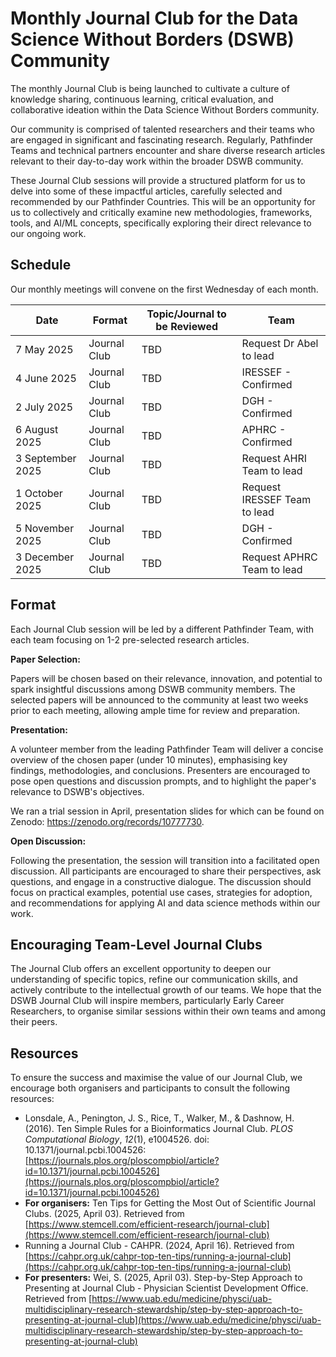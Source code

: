 # Monthly Journal Club for the Data Science Without Borders (DSWB) Community

The monthly Journal Club is being launched to cultivate a culture of knowledge sharing, continuous learning, critical evaluation, and collaborative ideation within the Data Science Without Borders community.

Our community is comprised of talented researchers and their teams who are engaged in significant and fascinating research. Regularly, Pathfinder Teams and technical partners encounter and share diverse research articles relevant to their day-to-day work within the broader DSWB community.

These Journal Club sessions will provide a structured platform for us to delve into some of these impactful articles, carefully selected and recommended by our Pathfinder Countries. This will be an opportunity for us to collectively and critically examine new methodologies, frameworks, tools, and AI/ML concepts, specifically exploring their direct relevance to our ongoing work.

## Schedule

Our monthly meetings will convene on the first Wednesday of each month.

| Date           | Format       | Topic/Journal to be Reviewed | Team                       |
| -------------- | ------------ | --------------------------- | -------------------------- |
| 7 May 2025     | Journal Club | TBD                         | Request Dr Abel to lead    |
| 4 June 2025    | Journal Club | TBD                         | IRESSEF - Confirmed        |
| 2 July 2025    | Journal Club | TBD                         | DGH - Confirmed            |
| 6 August 2025  | Journal Club | TBD                         | APHRC - Confirmed          |
| 3 September 2025 | Journal Club | TBD                         | Request AHRI Team to lead   |
| 1 October 2025 | Journal Club | TBD                         | Request IRESSEF Team to lead |
| 5 November 2025  | Journal Club | TBD                         | DGH - Confirmed            |
| 3 December 2025  | Journal Club | TBD                         | Request APHRC Team to lead |

## Format

Each Journal Club session will be led by a different Pathfinder Team, with each team focusing on 1-2 pre-selected research articles.

**Paper Selection:**

Papers will be chosen based on their relevance, innovation, and potential to spark insightful discussions among DSWB community members. The selected papers will be announced to the community at least two weeks prior to each meeting, allowing ample time for review and preparation.

**Presentation:**

A volunteer member from the leading Pathfinder Team will deliver a concise overview of the chosen paper (under 10 minutes), emphasising key findings, methodologies, and conclusions. Presenters are encouraged to pose open questions and discussion prompts, and to highlight the paper's relevance to DSWB's objectives.

We ran a trial session in April, presentation slides for which can be found on Zenodo: https://zenodo.org/records/10777730.

**Open Discussion:**

Following the presentation, the session will transition into a facilitated open discussion. All participants are encouraged to share their perspectives, ask questions, and engage in a constructive dialogue. The discussion should focus on practical examples, potential use cases, strategies for adoption, and recommendations for applying AI and data science methods within our work.

## Encouraging Team-Level Journal Clubs

The Journal Club offers an excellent opportunity to deepen our understanding of specific topics, refine our communication skills, and actively contribute to the intellectual growth of our teams. We hope that the DSWB Journal Club will inspire members, particularly Early Career Researchers, to organise similar sessions within their own teams and among their peers.

## Resources

To ensure the success and maximise the value of our Journal Club, we encourage both organisers and participants to consult the following resources:

* Lonsdale, A., Penington, J. S., Rice, T., Walker, M., & Dashnow, H. (2016). Ten Simple Rules for a Bioinformatics Journal Club. *PLOS Computational Biology*, *12*(1), e1004526. doi: 10.1371/journal.pcbi.1004526: [https://journals.plos.org/ploscompbiol/article?id=10.1371/journal.pcbi.1004526](https://journals.plos.org/ploscompbiol/article?id=10.1371/journal.pcbi.1004526)
* **For organisers:** Ten Tips for Getting the Most Out of Scientific Journal Clubs. (2025, April 03). Retrieved from [https://www.stemcell.com/efficient-research/journal-club](https://www.stemcell.com/efficient-research/journal-club)
* Running a Journal Club - CAHPR. (2024, April 16). Retrieved from [https://cahpr.org.uk/cahpr-top-ten-tips/running-a-journal-club](https://cahpr.org.uk/cahpr-top-ten-tips/running-a-journal-club)
* **For presenters:** Wei, S. (2025, April 03). Step-by-Step Approach to Presenting at Journal Club - Physician Scientist Development Office. Retrieved from [https://www.uab.edu/medicine/physci/uab-multidisciplinary-research-stewardship/step-by-step-approach-to-presenting-at-journal-club](https://www.uab.edu/medicine/physci/uab-multidisciplinary-research-stewardship/step-by-step-approach-to-presenting-at-journal-club)
